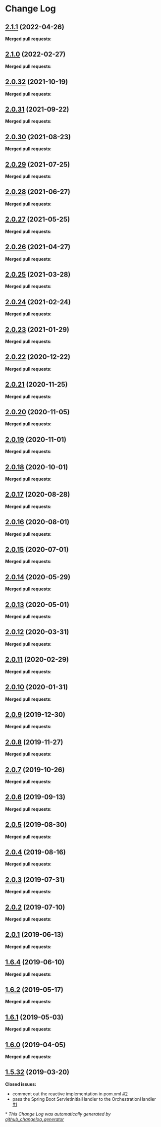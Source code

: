 # Change Log

## [2.1.1](https://github.com/networknt/light-spring-boot/tree/2.1.1) (2022-04-26)


**Merged pull requests:**


## [2.1.0](https://github.com/networknt/light-spring-boot/tree/2.1.0) (2022-02-27)


**Merged pull requests:**




## [2.0.32](https://github.com/networknt/light-spring-boot/tree/2.0.32) (2021-10-19)


**Merged pull requests:**




## [2.0.31](https://github.com/networknt/light-spring-boot/tree/2.0.31) (2021-09-22)


**Merged pull requests:**


## [2.0.30](https://github.com/networknt/light-spring-boot/tree/2.0.30) (2021-08-23)


**Merged pull requests:**


## [2.0.29](https://github.com/networknt/light-spring-boot/tree/2.0.29) (2021-07-25)


**Merged pull requests:**




## [2.0.28](https://github.com/networknt/light-spring-boot/tree/2.0.28) (2021-06-27)


**Merged pull requests:**


## [2.0.27](https://github.com/networknt/light-spring-boot/tree/2.0.27) (2021-05-25)


**Merged pull requests:**


## [2.0.26](https://github.com/networknt/light-spring-boot/tree/2.0.26) (2021-04-27)


**Merged pull requests:**


## [2.0.25](https://github.com/networknt/light-spring-boot/tree/2.0.25) (2021-03-28)


**Merged pull requests:**




## [2.0.24](https://github.com/networknt/light-spring-boot/tree/2.0.24) (2021-02-24)


**Merged pull requests:**


## [2.0.23](https://github.com/networknt/light-spring-boot/tree/2.0.23) (2021-01-29)


**Merged pull requests:**


## [2.0.22](https://github.com/networknt/light-spring-boot/tree/2.0.22) (2020-12-22)


**Merged pull requests:**




## [2.0.21](https://github.com/networknt/light-spring-boot/tree/2.0.21) (2020-11-25)


**Merged pull requests:**




## [2.0.20](https://github.com/networknt/light-spring-boot/tree/2.0.20) (2020-11-05)


**Merged pull requests:**


## [2.0.19](https://github.com/networknt/light-spring-boot/tree/2.0.19) (2020-11-01)


**Merged pull requests:**


## [2.0.18](https://github.com/networknt/light-spring-boot/tree/2.0.18) (2020-10-01)


**Merged pull requests:**


## [2.0.17](https://github.com/networknt/light-spring-boot/tree/2.0.17) (2020-08-28)


**Merged pull requests:**


## [2.0.16](https://github.com/networknt/light-spring-boot/tree/2.0.16) (2020-08-01)


**Merged pull requests:**


## [2.0.15](https://github.com/networknt/light-spring-boot/tree/2.0.15) (2020-07-01)


**Merged pull requests:**


## [2.0.14](https://github.com/networknt/light-spring-boot/tree/2.0.14) (2020-05-29)


**Merged pull requests:**


## [2.0.13](https://github.com/networknt/light-spring-boot/tree/2.0.13) (2020-05-01)


**Merged pull requests:**


## [2.0.12](https://github.com/networknt/light-spring-boot/tree/2.0.12) (2020-03-31)


**Merged pull requests:**


## [2.0.11](https://github.com/networknt/light-spring-boot/tree/2.0.11) (2020-02-29)


**Merged pull requests:**


## [2.0.10](https://github.com/networknt/light-spring-boot/tree/2.0.10) (2020-01-31)


**Merged pull requests:**




## [2.0.9](https://github.com/networknt/light-spring-boot/tree/2.0.9) (2019-12-30)


**Merged pull requests:**


## [2.0.8](https://github.com/networknt/light-spring-boot/tree/2.0.8) (2019-11-27)


**Merged pull requests:**


## [2.0.7](https://github.com/networknt/light-spring-boot/tree/2.0.7) (2019-10-26)


**Merged pull requests:**


## [2.0.6](https://github.com/networknt/light-spring-boot/tree/2.0.6) (2019-09-13)


**Merged pull requests:**


## [2.0.5](https://github.com/networknt/light-spring-boot/tree/2.0.5) (2019-08-30)


**Merged pull requests:**




## [2.0.4](https://github.com/networknt/light-spring-boot/tree/2.0.4) (2019-08-16)


**Merged pull requests:**


## [2.0.3](https://github.com/networknt/light-spring-boot/tree/2.0.3) (2019-07-31)


**Merged pull requests:**




## [2.0.2](https://github.com/networknt/light-spring-boot/tree/2.0.2) (2019-07-10)


**Merged pull requests:**


## [2.0.1](https://github.com/networknt/light-spring-boot/tree/2.0.1) (2019-06-13)


**Merged pull requests:**


## [1.6.4](https://github.com/networknt/light-spring-boot/tree/1.6.4) (2019-06-10)


**Merged pull requests:**


## [1.6.2](https://github.com/networknt/light-spring-boot/tree/1.6.2) (2019-05-17)


**Merged pull requests:**


## [1.6.1](https://github.com/networknt/light-spring-boot/tree/1.6.1) (2019-05-03)


**Merged pull requests:**


## [1.6.0](https://github.com/networknt/light-spring-boot/tree/1.6.0) (2019-04-05)


**Merged pull requests:**


## [1.5.32](https://github.com/networknt/light-spring-boot/tree/1.5.32) (2019-03-20)
**Closed issues:**

- comment out the reactive implementation in pom.xml [\#2](https://github.com/networknt/light-spring-boot/issues/2)
- pass the Spring Boot ServletInitialHandler to the OrchestrationHandler [\#1](https://github.com/networknt/light-spring-boot/issues/1)



\* *This Change Log was automatically generated by [github_changelog_generator](https://github.com/skywinder/Github-Changelog-Generator)*
